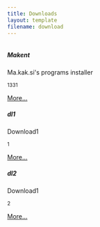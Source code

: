 ```yaml
---
title: Downloads
layout: template
filename: download
--- 
```

<title>Downloads</title>
<div class="card mb-0">
  <div class="row g-0">
    <div class="col-md-3">
      <img src="static/img/1.gif" class="img-fluid rounded-start" alt="">
    </div>
    <div class="col-md-5">
      <div class="card-body">
        <h5 class="card-title">Makent</h5>
        <p class="card-text">Ma.kak.si's programs installer</p>
        <p class="card-text"><small class="text-muted">1331</small></p>
	<a class="btn btn-info" href="/makent" role="button">More...</a>
      </div>
    </div>
  </div>
</div>
<div class="card mb-0">
  <div class="row g-0">
    <div class="col-md-3">
      <img src="static/img/1.gif" class="img-fluid rounded-start" alt="">
    </div>
    <div class="col-md-5">
      <div class="card-body">
        <h5 class="card-title">dl1</h5>
        <p class="card-text">Download1</p>
        <p class="card-text"><small class="text-muted">1</small></p>
	<a class="btn btn-info" href="/download1" role="button">More...</a>
      </div>
    </div>
  </div>
</div>
<div class="card mb-0">
  <div class="row g-0">
    <div class="col-md-3">
      <img src="static/img/1.gif" class="img-fluid rounded-start" alt="">
    </div>
    <div class="col-md-5">
      <div class="card-body">
        <h5 class="card-title">dl2</h5>
        <p class="card-text">Download1</p>
        <p class="card-text"><small class="text-muted">2</small></p>
	<a class="btn btn-info" href="/download2" role="button">More...</a>
      </div>
    </div>
  </div>
</div>
